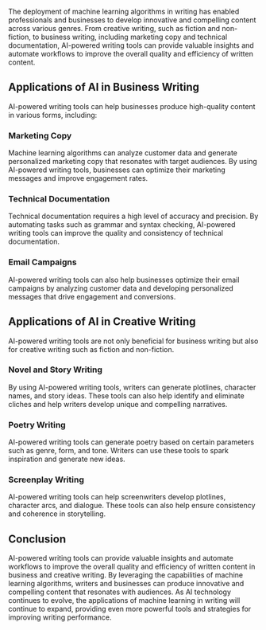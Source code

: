 
The deployment of machine learning algorithms in writing has enabled professionals and businesses to develop innovative and compelling content across various genres. From creative writing, such as fiction and non-fiction, to business writing, including marketing copy and technical documentation, AI-powered writing tools can provide valuable insights and automate workflows to improve the overall quality and efficiency of written content.

Applications of AI in Business Writing
--------------------------------------

AI-powered writing tools can help businesses produce high-quality content in various forms, including:

### Marketing Copy

Machine learning algorithms can analyze customer data and generate personalized marketing copy that resonates with target audiences. By using AI-powered writing tools, businesses can optimize their marketing messages and improve engagement rates.

### Technical Documentation

Technical documentation requires a high level of accuracy and precision. By automating tasks such as grammar and syntax checking, AI-powered writing tools can improve the quality and consistency of technical documentation.

### Email Campaigns

AI-powered writing tools can also help businesses optimize their email campaigns by analyzing customer data and developing personalized messages that drive engagement and conversions.

Applications of AI in Creative Writing
--------------------------------------

AI-powered writing tools are not only beneficial for business writing but also for creative writing such as fiction and non-fiction.

### Novel and Story Writing

By using AI-powered writing tools, writers can generate plotlines, character names, and story ideas. These tools can also help identify and eliminate cliches and help writers develop unique and compelling narratives.

### Poetry Writing

AI-powered writing tools can generate poetry based on certain parameters such as genre, form, and tone. Writers can use these tools to spark inspiration and generate new ideas.

### Screenplay Writing

AI-powered writing tools can help screenwriters develop plotlines, character arcs, and dialogue. These tools can also help ensure consistency and coherence in storytelling.

Conclusion
----------

AI-powered writing tools can provide valuable insights and automate workflows to improve the overall quality and efficiency of written content in business and creative writing. By leveraging the capabilities of machine learning algorithms, writers and businesses can produce innovative and compelling content that resonates with audiences. As AI technology continues to evolve, the applications of machine learning in writing will continue to expand, providing even more powerful tools and strategies for improving writing performance.
